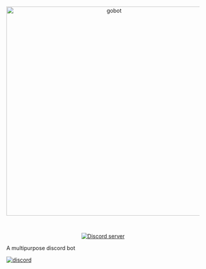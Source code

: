 <div align="center">
  <br />
  <p>
    <a href="https://gobot.org/"><img src="https://imgur.com/8udyujp" width="546" alt="gobot" /></a>
  </p>
  <br />
  <p>
    <a href="https://discord.gg/PjwuPVTe5e"><img src="https://img.shields.io/discord/905149101195288636?color=5865F2&logo=discord&logoColor=white" alt="Discord server" /></a>
  </p>
</div>
A multipurpose discord bot

[![discord](https://img.shields.io/discord/905149101195288636?style=flat-square)](https://discord.gg/PjwuPVTe5e)
